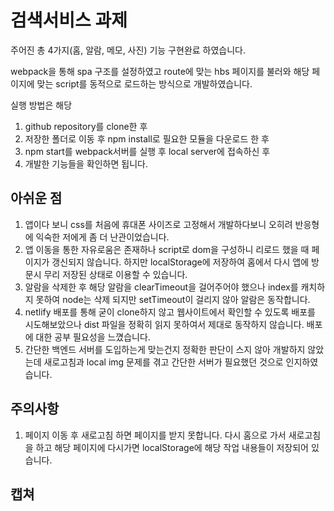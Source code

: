 # 검색서비스 과제

주어진 총 4가지(홈, 알람, 메모, 사진) 기능 구현완료 하였습니다.

webpack을 통해 spa 구조를 설정하였고 route에 맞는 hbs 페이지를 불러와 해당 페이지에 맞는 script를 동적으로 로드하는 방식으로 개발하였습니다.

실행 방법은 해당

1. github repository를 clone한 후
2. 저장한 폴더로 이동 후 npm install로 필요한 모듈을 다운로드 한 후
3. npm start를 webpack서버를 실행 후 local server에 접속하신 후
4. 개발한 기능들을 확인하면 됩니다.

## 아쉬운 점

1. 앱이다 보니 css를 처음에 휴대폰 사이즈로 고정해서 개발하다보니 오히려 반응형에 익숙한 저에게 좀 더 난관이었습니다.
2. 앱 이동을 통한 자유로움은 존재하나 script로 dom을 구성하니 리로드 했을 때 페이지가 갱신되지 않습니다. 하지만 localStorage에 저장하여 홈에서 다시 앱에 방문시 무리 저장된 상태로 이용할 수 있습니다.
3. 알람을 삭제한 후 해당 알람을 clearTimeout을 걸어주어야 했으나 index를 캐치하지 못하여 node는 삭제 되지만 setTimeout이 걸리지 않아 알람은 동작합니다.
4. netlify 배포를 통해 굳이 clone하지 않고 웹사이트에서 확인할 수 있도록 배포를 시도해보았으나 dist 파일을 정확히 읽지 못하여서 제대로 동작하지 않습니다. 배포에 대한 공부 필요성을 느꼈습니다.
5. 간단한 백엔드 서버를 도입하는게 맞는건지 정확한 판단이 스지 않아 개발하지 않았는데 새로고침과 local img 문제를 겪고 간단한 서버가 필요했던 것으로 인지하였습니다.

## 주의사항

1. 페이지 이동 후 새로고침 하면 페이지를 받지 못합니다. 다시 홈으로 가서 새로고침을 하고 해당 페이지에 다시가면 localStorage에 해당 작업 내용들이 저장되어 있습니다.

## 캡쳐
